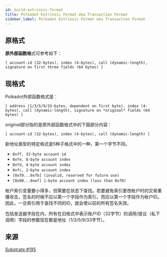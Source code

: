 ```yaml
---
id: build-extrinsic-format
title: Polkadot Extrinsic Format aka Transaction Format
sidebar_label: Polkadot Extrinsic Format aka Transaction Format
---
```


## 原格式

**原外部函数格**式可参考如下：

    [ account-id (32-bytes), index (4-bytes), call (dynamic-length), signature on first three fields (64 bytes) ]
    

## 现格式

Polkadot外部函数格式是：

    [ address (1/3/5/9/33-bytes, dependent on first byte), index (4-bytes), call (dynamic-length), signature on *original* fields (64 bytes) ]
    

*original*部分指的是原外部函数格式中的下面部分内容：

    [ account-id (32-bytes), index (4-bytes), call (dynamic-length) ]
    

新地址类型的特定格式是5种子格式中的一种，第一个字节不同。

- `0xff, 32-byte account id`
- `0xfe, 8-byte account index`
- `0xfd, 4-byte account index`
- `0xfc, 2-byte account index`
- `[0xf0...0xfb] (invalid, reserved for future use)`
- `[0x00...0xef] 1-byte account index (less than 0xf0)`

帐户索引变量要小得多，但需要在状态下查找。若要避免索引更改帐户时的交易重播攻击，签名的时候不应以第一个字段作为索引，而应以第一个字段作为帐户ID。因此，一旦索引用于查找不同的ID，就会使以前的所有签名失效。

包括发送器字段在内，所有在旧格式中表示账户ID（32字节）的调用/提议（私下调用）字段的参数现在都是地址（1/3/5/9/33字节）。

## 来源

[Substrate #195](https://github.com/paritytech/substrate/pull/195)